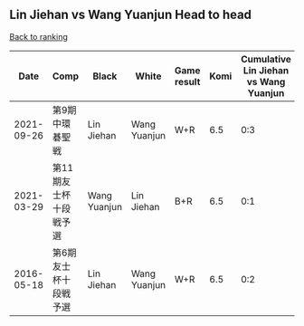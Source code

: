 ## Lin Jiehan vs Wang Yuanjun Head to head

[Back to ranking](../../index.md)




| **Date** | **Comp** | **Black** | **White** | **Game result** | **Komi** | **Cumulative Lin Jiehan vs Wang Yuanjun** | **Lin Jiehan streak** | **Wang Yuanjun streak** | 
| --- | --- | --- | --- | --- | --- | --- | --- | --- |
| 2021-09-26 | 第9期中環碁聖戦 | Lin Jiehan | Wang Yuanjun | W+R | 6.5 | 0:3 | 0 | 3 | 
| 2021-03-29 | 第11期友士杯十段戦予選 | Wang Yuanjun | Lin Jiehan | B+R | 6.5 | 0:1 | 0 | 1 | 
| 2016-05-18 | 第6期友士杯十段戦予選 | Lin Jiehan | Wang Yuanjun | W+R | 6.5 | 0:2 | 0 | 2 |




